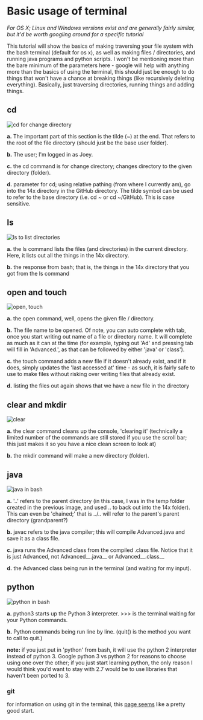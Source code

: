 # Basic usage of terminal
_For OS X; Linux and Windows versions exist and are generally fairly similar, but it'd be worth googling around for a specific tutorial_

This tutorial will show the basics of making traversing your file system with the bash terminal (default for os x), as well as making files / directories, and running java programs and python scripts. I won't be mentioning more than the bare minimum of the parameters here - google will help with anything more than the basics of using the terminal, this should just be enough to do things that won't have a chance at breaking things (like recursively deleting everything). Basically, just traversing directories, running things and adding things.


## cd 
![cd for change directory](imgs/cd_dir(1).png)

__a.__ The important part of this section is the tilde (~) at the end. That refers to the root of the file directory (should just be the base user folder).

__b.__ The user; I'm logged in as Joey.

__c.__ the cd command is for change directory; changes directory to the given directory (folder).

__d.__ parameter for cd; using relative pathing (from where I currently am), go into the 14x directory in the GitHub directory. The tilde symbol can be used to refer to the base directory (i.e. cd ~ or cd ~/GitHub). This is case sensitive.

## ls
![ls to list directories](imgs/ls_dir(2).png)

__a.__ the ls command lists the files (and directories) in the current directory. Here, it lists out all the things in the 14x directory.

__b.__ the response from bash; that is, the things in the 14x directory that you got from the ls command

## open and touch
![open, touch](imgs/open_touch_dir(3).png)

__a.__ the open command, well, opens the given file / directory.

__b.__ The file name to be opened. Of note, you can auto complete with tab, once you start writing out name of a file or directory name. It will complete as much as it can at the time (for example, typing out 'Ad' and pressing tab will fill in 'Advanced.', as that can be followed by either 'java' or 'class').

__c.__ the touch command adds a new file if it doesn't already exist, and if it does, simply updates the 'last accessed at' time - as such, it is fairly safe to use to make files without risking over writing files that already exist.

__d.__ listing the files out again shows that we have a new file in the directory

## clear and mkdir
![clear](imgs/clear(4).png)

__a.__ the clear command cleans up the console, 'clearing it' (technically a limited number of the commands are still stored if you use the scroll bar; this just makes it so you have a nice clean screen to look at) 

__b.__ the mkdir command will make a new directory (folder).

## java
![java in bash](imgs/java(5).png)

__a.__ '..' refers to the parent directory (in this case, I was in the temp folder created in the previous image, and used .. to back out into the 14x folder). This can even be 'chained;' that is ../.. will refer to the parent's parent directory (grandparent?)

__b.__ javac refers to the java compiler; this will compile Advanced.java and save it as a class file.

__c.__ java runs the Advanced class from the compiled .class file. Notice that it is just Advanced, not Advanced__.java__ or Advanced__.class__

__d.__ the Advanced class being run in the terminal (and waiting for my input).

## python
![python in bash](imgs/python_in_terminal(6).png)

__a.__ python3 starts up the Python 3 interpreter. >>> is the terminal waiting for your Python commands.

__b.__ Python commands being run line by line. (quit() is the method you want to call to quit.)

__note:__ if you just put in 'python' from bash, it will use the python 2 interpreter instead of python 3. Google python 3 vs python 2 for reasons to choose using one over the other; if you just start learning python, the only reason I would think you'd want to stay with 2.7 would be to use libraries that haven't been ported to 3.


### git
for information on using git in the terminal, this [page seems](https://confluence.atlassian.com/bitbucketserver/basic-git-commands-776639767.html) like a pretty good start.